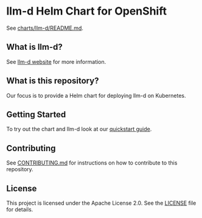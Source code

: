 
# llm-d Helm Chart for OpenShift

See [charts/llm-d/README.md](charts/llm-d/README.md).

## What is llm-d?

See [llm-d website](https://llm-d.ai/) for more information.

## What is this repository?

Our focus is to provide a Helm chart for deploying llm-d on Kubernetes.

## Getting Started

To try out the chart and llm-d look at our [quickstart guide](quickstart/README.md).

## Contributing

See [CONTRIBUTING.md](CONTRIBUTING.md) for instructions on how to contribute to this repository.

## License

This project is licensed under the Apache License 2.0. See the [LICENSE](LICENSE) file for details.
